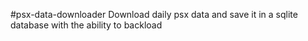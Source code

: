 #psx-data-downloader
Download daily psx data and save it in a sqlite database with the ability to backload 